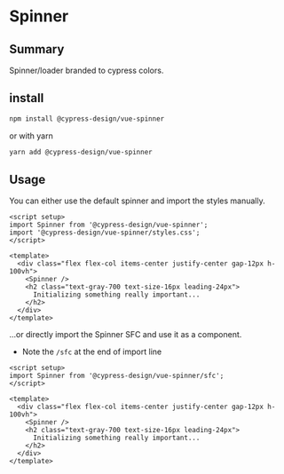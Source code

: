 # Spinner

## Summary

Spinner/loader branded to cypress colors.

## install

```bash
npm install @cypress-design/vue-spinner
```

or with yarn

```bash
yarn add @cypress-design/vue-spinner
```

## Usage

You can either use the default spinner and import the styles manually.

```vue
<script setup>
import Spinner from '@cypress-design/vue-spinner';
import '@cypress-design/vue-spinner/styles.css';
</script>

<template>
  <div class="flex flex-col items-center justify-center gap-12px h-100vh">
    <Spinner />
    <h2 class="text-gray-700 text-size-16px leading-24px">
      Initializing something really important...
    </h2>
  </div>
</template>
```

...or directly import the Spinner SFC and use it as a component.

- Note the `/sfc` at the end of import line

```vue
<script setup>
import Spinner from '@cypress-design/vue-spinner/sfc';
</script>

<template>
  <div class="flex flex-col items-center justify-center gap-12px h-100vh">
    <Spinner />
    <h2 class="text-gray-700 text-size-16px leading-24px">
      Initializing something really important...
    </h2>
  </div>
</template>
```
